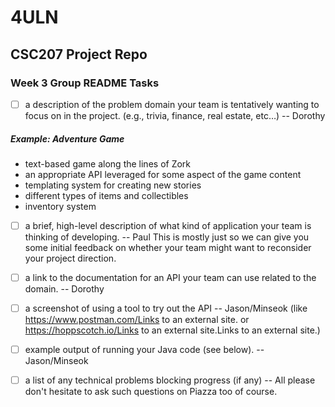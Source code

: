 # 4ULN
## CSC207 Project Repo

### Week 3 Group README Tasks
- [ ] a description of the problem domain your team is tentatively wanting to focus on in the project. 
(e.g., trivia, finance, real estate, etc…) -- Dorothy

##### Example: Adventure Game
- text-based game along the lines of Zork
- an appropriate API leveraged for some aspect of the game content
- templating system for creating new stories
- different types of items and collectibles
- inventory system

- [ ] a brief, high-level description of what kind of application your team is thinking of developing. -- Paul
This is mostly just so we can give you some initial feedback on whether your team might want to reconsider your 
project direction.
- [ ] a link to the documentation for an API your team can use related to the domain. -- Dorothy
- [ ] a screenshot of using a tool to try out the API -- Jason/Minseok
(like https://www.postman.com/Links to an external site. or https://hoppscotch.io/Links to an external site.Links to an external site.)
- [ ] example output of running your Java code (see below). -- Jason/Minseok
- [ ] a list of any technical problems blocking progress (if any) -- All
please don't hesitate to ask such questions on Piazza too of course.

